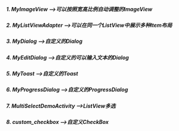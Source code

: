 ##### 1.  MyImageView         -->可以按照宽高比例自动调整的ImageView
##### 2.  MyListViewAdapter   -->可以在同一个ListView中展示多种Item布局
##### 3.  MyDialog            -->自定义的Dialog
##### 4.  MyEditDialog        -->自定义的可以输入文本的Dialog
##### 5.  MyToast             -->自定义的Toast
##### 6.  MyProgressDialog    -->自定义的ProgressDialog
##### 7.  MultiSelectDemoActivity   -->ListView多选
##### 8.  custom_checkbox     -->自定义CheckBox